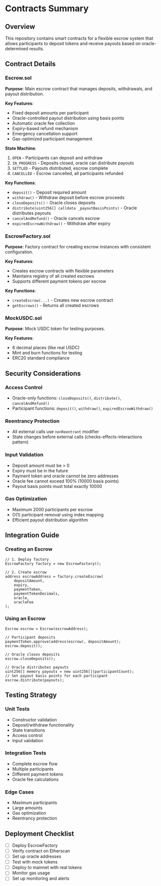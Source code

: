 # Contracts Summary

## Overview

This repository contains smart contracts for a flexible escrow system that allows participants to deposit tokens and receive payouts based on oracle-determined results.

## Contract Details

### Escrow.sol

**Purpose**: Main escrow contract that manages deposits, withdrawals, and payout distribution.

**Key Features**:

- Fixed deposit amounts per participant
- Oracle-controlled payout distribution using basis points
- Automatic oracle fee collection
- Expiry-based refund mechanism
- Emergency cancellation support
- Gas-optimized participant management

**State Machine**:

1. `OPEN` - Participants can deposit and withdraw
2. `IN_PROGRESS` - Deposits closed, oracle can distribute payouts
3. `SETTLED` - Payouts distributed, escrow complete
4. `CANCELLED` - Escrow cancelled, all participants refunded

**Key Functions**:

- `deposit()` - Deposit required amount
- `withdraw()` - Withdraw deposit before escrow proceeds
- `closeDeposits()` - Oracle closes deposits
- `distribute(uint256[] calldata _payoutBasisPoints)` - Oracle distributes payouts
- `cancelAndRefund()` - Oracle cancels escrow
- `expiredEscrowWithdraw()` - Withdraw after expiry

### EscrowFactory.sol

**Purpose**: Factory contract for creating escrow instances with consistent configuration.

**Key Features**:

- Creates escrow contracts with flexible parameters
- Maintains registry of all created escrows
- Supports different payment tokens per escrow

**Key Functions**:

- `createEscrow(...)` - Creates new escrow contract
- `getEscrows()` - Returns all created escrows

### MockUSDC.sol

**Purpose**: Mock USDC token for testing purposes.

**Key Features**:

- 6 decimal places (like real USDC)
- Mint and burn functions for testing
- ERC20 standard compliance

## Security Considerations

### Access Control

- Oracle-only functions: `closeDeposits()`, `distribute()`, `cancelAndRefund()`
- Participant functions: `deposit()`, `withdraw()`, `expiredEscrowWithdraw()`

### Reentrancy Protection

- All external calls use `nonReentrant` modifier
- State changes before external calls (checks-effects-interactions pattern)

### Input Validation

- Deposit amount must be > 0
- Expiry must be in the future
- Payment token and oracle cannot be zero addresses
- Oracle fee cannot exceed 100% (10000 basis points)
- Payout basis points must total exactly 10000

### Gas Optimization

- Maximum 2000 participants per escrow
- O(1) participant removal using index mapping
- Efficient payout distribution algorithm

## Integration Guide

### Creating an Escrow

```solidity
// 1. Deploy factory
EscrowFactory factory = new EscrowFactory();

// 2. Create escrow
address escrowAddress = factory.createEscrow(
    depositAmount,
    expiry,
    paymentToken,
    paymentTokenDecimals,
    oracle,
    oracleFee
);
```

### Using an Escrow

```solidity
Escrow escrow = Escrow(escrowAddress);

// Participant deposits
paymentToken.approve(address(escrow), depositAmount);
escrow.deposit();

// Oracle closes deposits
escrow.closeDeposits();

// Oracle distributes payouts
uint256[] memory payouts = new uint256[](participantCount);
// Set payout basis points for each participant
escrow.distribute(payouts);
```

## Testing Strategy

### Unit Tests

- Constructor validation
- Deposit/withdraw functionality
- State transitions
- Access control
- Input validation

### Integration Tests

- Complete escrow flow
- Multiple participants
- Different payment tokens
- Oracle fee calculations

### Edge Cases

- Maximum participants
- Large amounts
- Gas optimization
- Reentrancy protection

## Deployment Checklist

- [ ] Deploy EscrowFactory
- [ ] Verify contract on Etherscan
- [ ] Set up oracle addresses
- [ ] Test with mock tokens
- [ ] Deploy to mainnet with real tokens
- [ ] Monitor gas usage
- [ ] Set up monitoring and alerts
